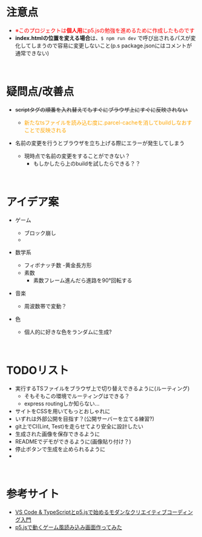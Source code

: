 # 注意点
- <font color="Red">※このプロジェクトは**個人用**にp5.jsの勉強を進めるために作成したものです</font>
- **index.htmlの位置を変える場合**は、`$ npm run dev` で呼び出されるパスが変化してしまうので容易に変更しないこと(p.s package.jsonにはコメントが通常できない)

<br>

# 疑問点/改善点
- ~~scriptタグの順番を入れ替えてもすぐにブラウザ上にすぐに反映されない~~
  - <font color="Orange">新たなtsファイルを読み込む度に.parcel-cacheを消してbuildしなおすことで反映される</font>

- 名前の変更を行うとブラウザを立ち上げる際にエラーが発生してしまう
  - 現時点で名前の変更をすることができない？
    - もしかしたら上のbuildを試したらできる？？

<br>

# アイデア案
- ゲーム
  - ブロック崩し
  - 

- 数学系
  - フィボナッチ数
    -黄金長方形
  - 素数
    - 素数フレーム進んだら進路を90°回転する

- 音楽
  - 周波数帯で変動？

- 色
  - 個人的に好きな色をランダムに生成?

<br>

# TODOリスト
- 実行するTSファイルをブラウザ上で切り替えできるように(ルーティング)
  - そもそもこの環境でルーティングはできる？
  - express routingしか知らない...
- サイトをCSSを用いてもっとおしゃれに
- いずれは外部公開を目指す？(公開サーバーを立てる練習?)
- git上でCI(Lint, Test)を走らせてより安全に設計したい
- 生成された画像を保存できるように
- READMEでデモができるように(画像貼り付け？)
- 停止ボタンで生成を止められるように
- 

<br>

# 参考サイト
- [VS Code & TypeScriptとp5.jsで始めるモダンなクリエイティブコーディング入門](https://ics.media/entry/210129/)
- [p5.jsで動くゲーム風読み込み画面作ってみた](https://techblog.gmo-ap.jp/2021/12/24/game_load/)
